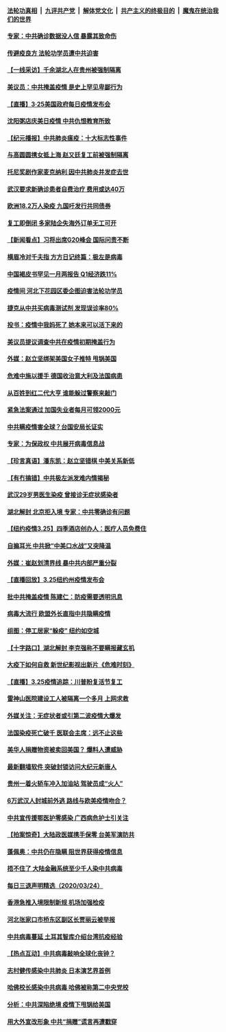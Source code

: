 ####  [法轮功真相](../../../../basic/blob/master/README.md?t=03260801) &nbsp;|&nbsp; [九评共产党](../../../../9ping.md/blob/master/README.md?t=03260801) &nbsp;|&nbsp; [解体党文化](../../../../jtdwh.md/blob/master/README.md?t=03260801)  &nbsp;|&nbsp; [共产主义的终极目的](../../../../gczydzjmd.md/blob/master/README.md?t=03260801) &nbsp;|&nbsp; [魔鬼在统治我们的世界](../../../../mgztzwmdsj.md/blob/master/README.md?t=03260801) 

#### [专家：中共确诊数据没人信 暴露其致命伤](../pages/nsc413/n11975008.md?t=03260801) 

#### [传避疫良方 法轮功学员遭中共迫害](../pages/nsc413/n11971035.md?t=03260801) 

#### [【一线采访】千余湖北人在贵州被强制隔离](../pages/nsc413/n11974562.md?t=03260801) 

#### [美议员：中共掩盖疫情 是史上罕见卑鄙行为](../pages/nsc413/n11974958.md?t=03260801) 

#### [【直播】3·25美国政府每日疫情发布会](../pages/nsc413/n11974476.md?t=03260801) 

#### [沈阳粥店庆美日疫情 中共仇恨教育所致](../pages/nsc413/n11974773.md?t=03260801) 

#### [【纪元播报】中共肺炎瘟疫：十大标志性事件](../pages/nsc413/n11974987.md?t=03260801) 

#### [与高圆圆携女抵上海 赵又廷复工前被强制隔离](../pages/nsc413/n11974278.md?t=03260801) 

#### [托尼奖剧作家麦克纳利 因中共肺炎并发症去世](../pages/nsc413/n11974678.md?t=03260801) 

#### [武汉要求新确诊患者自费治疗 费用或达40万](../pages/nsc413/n11974782.md?t=03260801) 

#### [欧洲18.2万人染疫 九国吁发行共同债券](../pages/nsc413/n11974284.md?t=03260801) 

#### [复工即倒闭 多家陆企失海外订单无工可开](../pages/nsc413/n11974606.md?t=03260801) 

#### [【新闻看点】习将出席G20峰会 国际问责不断](../pages/nsc413/n11974512.md?t=03260801) 

#### [横眉冷对千夫指 方方日记终篇：极左是病毒](../pages/nsc413/n11974485.md?t=03260801) 

#### [中国褐皮书罕见一月两报告 Q1经济跌11%](../pages/nsc413/n11974260.md?t=03260801) 

#### [疫情间 河北下花园区委企图迫害法轮功学员](../pages/nsc413/n11973502.md?t=03260801) 

#### [捷克从中共买病毒测试剂 发现误诊率80%](../pages/nsc413/n11974438.md?t=03260801) 

#### [投书：疫情中我妈死了 她本来可以活下来的](../pages/nsc413/n11974452.md?t=03260801) 

#### [美议员提议调查中共在疫情初期掩盖行为](../pages/nsc413/n11974415.md?t=03260801) 

#### [外媒：赵立坚绑架美国女子推特 甩锅美国](../pages/nsc413/n11974350.md?t=03260801) 

#### [危难中施以援手 德国收治意大利及法国病患](../pages/nsc413/n11974056.md?t=03260801) 

#### [从百姓到红二代大亨 谁能躲过警察来敲门](../pages/nsc413/n11974262.md?t=03260801) 

#### [紧急法案通过 加国失业者每月可领2000元](../pages/nsc413/n11974297.md?t=03260801) 

#### [中共瞒疫情害全球？台国安局长证实](../pages/nsc413/n11973785.md?t=03260801) 

#### [专家：为保政权 中共展开病毒信息战](../pages/nsc413/n11974212.md?t=03260801) 

#### [【珍言真语】潘东凯：赵立坚错棋 中美关系新低](../pages/nsc413/n11973598.md?t=03260801) 

#### [【有冇搞错】中共极左派发难内情揭秘](../pages/nsc413/n11974306.md?t=03260801) 

#### [武汉29岁男医生染疫 曾接诊无症状感染者](../pages/nsc413/n11974028.md?t=03260801) 

#### [湖北解封 北京拒入境 专家：中共零确诊有问题](../pages/nsc413/n11973708.md?t=03260801) 

#### [【纽约疫情3.25】四季酒店创办人：医疗人员免费住](../pages/nsc413/n11973285.md?t=03260801) 

#### [自搧耳光 中共掀“中美口水战”又突降温](../pages/nsc413/n11973580.md?t=03260801) 

#### [外媒：崔赵划清界线 暴中共内部严重分裂](../pages/nsc413/n11974104.md?t=03260801) 

#### [【直播回放】3.25纽约州疫情发布会](../pages/nsc413/n11973866.md?t=03260801) 

#### [批中共掩盖疫情 陈建仁：防疫需要透明讯息](../pages/nsc413/n11973561.md?t=03260801) 

#### [病毒大流行 欧盟外长直指中共隐瞒疫情](../pages/nsc413/n11970987.md?t=03260801) 

#### [组图：停工居家“躲疫” 纽约如空城](../pages/nsc413/n11972485.md?t=03260801) 

#### [【十字路口】湖北解封 李克强称不要瞒报藏玄机](../pages/nsc413/n11971804.md?t=03260801) 


#### [大疫下如何自救 新世纪影视出新片《危难时刻》](../pages/nsc413/n11972411.md?t=03260801) 

#### [【直播】3.25疫情追踪：川普盼复活节复工](../pages/nsc413/n11973490.md?t=03260801) 

#### [雷神山医院建设工人被隔离一个多月 上网求救](../pages/nsc413/n11973385.md?t=03260801) 

#### [外媒关注：无症状者或引第二波疫情大爆发](../pages/nsc413/n11973262.md?t=03260801) 

#### [法国染疫死亡破千 医联会主席：远不止这些](../pages/nsc413/n11973327.md?t=03260801) 

#### [美华人捐赠物资被卖回美国？ 爆料人遭威胁](../pages/nsc413/n11972942.md?t=03260801) 

#### [最新翻墙软件 突破封锁访问大纪元新唐人](../pages/nsc413/n11971400.md?t=03260801) 

#### [贵州一着火轿车冲入加油站 驾驶员成“火人”](../pages/nsc413/n11973003.md?t=03260801) 

#### [6万武汉人封城前外逃 路线与欧美疫情吻合？](../pages/nsc413/n11972610.md?t=03260801) 

#### [中共宣传援鄂医护零感染 广西病危护士引关注](../pages/nsc413/n11971177.md?t=03260801) 

#### [【拍案惊奇】大陆政医媒携手保零 台美军演防共](../pages/nsc413/n11971847.md?t=03260801) 

#### [蓬佩奥：中共仍在隐瞒 阻世界获得疫情信息](../pages/nsc413/n11971851.md?t=03260801) 

#### [捂不住了 大陆金融系统至少千人染中共病毒](../pages/nsc413/n11972094.md?t=03260801) 

#### [每日三退声明精选（2020/03/24）](../pages/nsc413/n11972140.md?t=03260801) 

#### [香港急推入境限制新规 机场加强检疫](../pages/nsc413/n11968493.md?t=03260801) 

#### [河北张家口市桥东区副区长贾丽云被举报](../pages/nsc413/n11970622.md?t=03260801) 

#### [中共病毒蔓延 土耳其智库介绍台湾抗疫经验](../pages/nsc413/n11971940.md?t=03260801) 

#### [【热点互动】中共病毒敲响全球化丧钟？](../pages/nsc413/n11971701.md?t=03260801) 

#### [志村健传感染中共肺炎 日本演艺界首例](../pages/nsc413/n11971808.md?t=03260801) 

#### [哈佛校长感染中共病毒 哈佛被称第二中央党校](../pages/nsc413/n11971696.md?t=03260801) 

#### [分析：中共深陷绝境 疫情下甩锅给美国](../pages/nsc413/n11967488.md?t=03260801) 

#### [用大外宣改形象 中共“捐赠”谎言再遭戳穿](../pages/nsc413/n11971666.md?t=03260801) 

